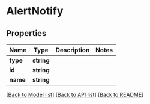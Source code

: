 # AlertNotify

## Properties
Name | Type | Description | Notes
------------ | ------------- | ------------- | -------------
**type** | **string** |  | 
**id** | **string** |  | 
**name** | **string** |  | 

[[Back to Model list]](../README.md#documentation-for-models) [[Back to API list]](../README.md#documentation-for-api-endpoints) [[Back to README]](../README.md)


